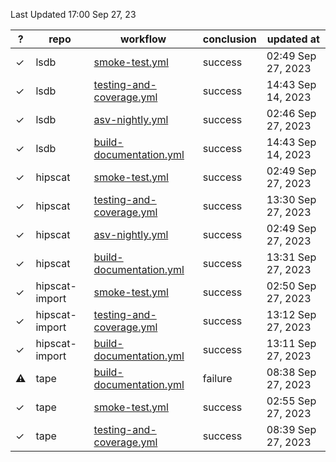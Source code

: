 Last Updated 17:00 Sep 27, 23

| ? | repo | workflow | conclusion | updated at |
| - | ---- | -------- | ---------- | ---------- |
| ✓ | lsdb | [smoke-test.yml](https://github.com/astronomy-commons/lsdb/actions/workflows/smoke-test.yml) | success | 02:49 Sep 27, 2023 |
| ✓ | lsdb | [testing-and-coverage.yml](https://github.com/astronomy-commons/lsdb/actions/workflows/testing-and-coverage.yml) | success | 14:43 Sep 14, 2023 |
| ✓ | lsdb | [asv-nightly.yml](https://github.com/astronomy-commons/lsdb/actions/workflows/asv-nightly.yml) | success | 02:46 Sep 27, 2023 |
| ✓ | lsdb | [build-documentation.yml](https://github.com/astronomy-commons/lsdb/actions/workflows/build-documentation.yml) | success | 14:43 Sep 14, 2023 |
| ✓ | hipscat | [smoke-test.yml](https://github.com/astronomy-commons/hipscat/actions/workflows/smoke-test.yml) | success | 02:49 Sep 27, 2023 |
| ✓ | hipscat | [testing-and-coverage.yml](https://github.com/astronomy-commons/hipscat/actions/workflows/testing-and-coverage.yml) | success | 13:30 Sep 27, 2023 |
| ✓ | hipscat | [asv-nightly.yml](https://github.com/astronomy-commons/hipscat/actions/workflows/asv-nightly.yml) | success | 02:49 Sep 27, 2023 |
| ✓ | hipscat | [build-documentation.yml](https://github.com/astronomy-commons/hipscat/actions/workflows/build-documentation.yml) | success | 13:31 Sep 27, 2023 |
| ✓ | hipscat-import | [smoke-test.yml](https://github.com/astronomy-commons/hipscat-import/actions/workflows/smoke-test.yml) | success | 02:50 Sep 27, 2023 |
| ✓ | hipscat-import | [testing-and-coverage.yml](https://github.com/astronomy-commons/hipscat-import/actions/workflows/testing-and-coverage.yml) | success | 13:12 Sep 27, 2023 |
| ✓ | hipscat-import | [build-documentation.yml](https://github.com/astronomy-commons/hipscat-import/actions/workflows/build-documentation.yml) | success | 13:11 Sep 27, 2023 |
| **⚠** | tape | [build-documentation.yml](https://github.com/lincc-frameworks/tape/actions/workflows/build-documentation.yml) | failure | 08:38 Sep 27, 2023 |
| ✓ | tape | [smoke-test.yml](https://github.com/lincc-frameworks/tape/actions/workflows/smoke-test.yml) | success | 02:55 Sep 27, 2023 |
| ✓ | tape | [testing-and-coverage.yml](https://github.com/lincc-frameworks/tape/actions/workflows/testing-and-coverage.yml) | success | 08:39 Sep 27, 2023 |
